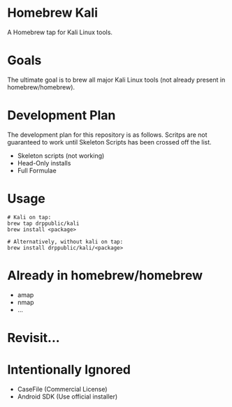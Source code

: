 # Homebrew Kali 
A Homebrew tap for Kali Linux tools.

# Goals
The ultimate goal is to brew all major Kali Linux tools (not already present in homebrew/homebrew).

# Development Plan
The development plan for this repository is as follows. Scritps are not guaranteed to work until Skeleton Scripts has been crossed off the list.

* Skeleton scripts (not working)
* Head-Only installs
* Full Formulae

# Usage
```
# Kali on tap:
brew tap drppublic/kali
brew install <package>

# Alternatively, without kali on tap:
brew install drppublic/kali/<package>
```

# Already in homebrew/homebrew
* amap
* nmap
* ...

# Revisit...


# Intentionally Ignored
* CaseFile (Commercial License)
* Android SDK (Use official installer)
